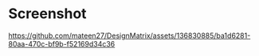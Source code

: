 # Screenshot

https://github.com/mateen27/DesignMatrix/assets/136830885/ba1d6281-80aa-470c-bf9b-f52169d34c36
